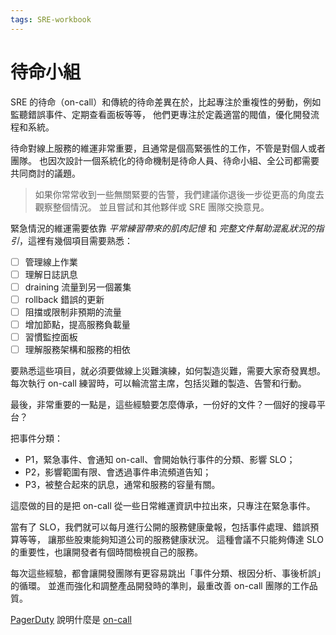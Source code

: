 ```yaml
---
tags: SRE-workbook
---
```


# 待命小組

SRE 的待命（on-call）和傳統的待命差異在於，比起專注於重複性的勞動，例如監聽錯誤事件、定期查看面板等等，
他們更專注於定義適當的閥值，優化開發流程和系統。

待命對線上服務的維運非常重要，且通常是個高緊張性的工作，不管是對個人或者團隊。
也因次設計一個系統化的待命機制是待命人員、待命小組、全公司都需要共同商討的議題。

> 如果你常常收到一些無關緊要的告警，我們建議你退後一步從更高的角度去觀察整個情況。
> 並且嘗試和其他夥伴或 SRE 團隊交換意見。

緊急情況的維運需要依靠 *平常練習帶來的肌肉記憶* 和 *完整文件幫助混亂狀況的指引*，這裡有幾個項目需要熟悉：

-   [ ] 管理線上作業
-   [ ] 理解日誌訊息
-   [ ] draining 流量到另一個叢集
-   [ ] rollback 錯誤的更新
-   [ ] 阻擋或限制非預期的流量
-   [ ] 增加節點，提高服務負載量
-   [ ] 習慣監控面板
-   [ ] 理解服務架構和服務的相依

要熟悉這些項目，就必須要做線上災難演練，如何製造災難，需要大家奇發異想。
每次執行 on-call 練習時，可以輪流當主席，包括災難的製造、告警和行動。

最後，非常重要的一點是，這些經驗要怎麼傳承，一份好的文件？一個好的搜尋平台？

把事件分類：

-   P1，緊急事件、會通知 on-call、會開始執行事件的分類、影響 SLO；
-   P2，影響範圍有限、會透過事件串流頻道告知；
-   P3，被整合起來的訊息，通常和服務的容量有關。

這麼做的目的是把 on-call 從一些日常維運資訊中拉出來，只專注在緊急事件。

當有了 SLO，我們就可以每月進行公開的服務健康彙報，包括事件處理、錯誤預算等等，
讓那些股東能夠知道公司的服務健康狀況。
這種會議不只能夠傳達 SLO 的重要性，也讓開發者有個時間檢視自己的服務。

每次這些經驗，都會讓開發團隊有更容易跳出「事件分類、根因分析、事後析誤」的循環。
並進而強化和調整產品開發時的準則，最重改善 on-call 團隊的工作品質。

[PagerDuty](https://response.pagerduty.com/) 說明什麼是 [on-call](https://response.pagerduty.com/oncall/being_oncall/)
